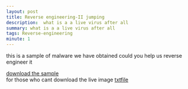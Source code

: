 ```yaml
---
layout: post
title: Reverse engineering-II jumping 
description:  what is a a live virus after all 
summary: what is a a live virus after all 
tags: Reverse-engineering 
minute: 1
---
```


this is a sample of malware we have obtained could you help us reverse engineer it 

[download the sample](https://pankace.github.io/violet-rabbit-v2/files/Reverse-engineering-III/malware.vbs)
<br>
for those who cant download the live image [txtfile](https://pankace.github.io/violet-rabbit-v2/files/Reverse-engineering-III/thecode.txt)
